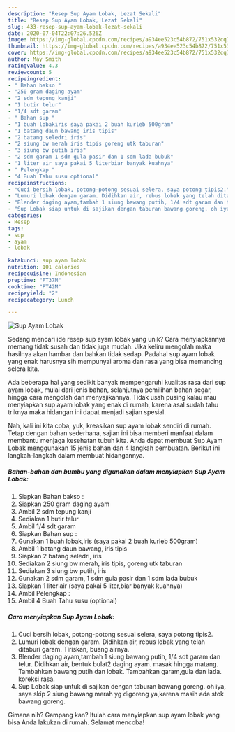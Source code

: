 ```yaml
---
description: "Resep Sup Ayam Lobak, Lezat Sekali"
title: "Resep Sup Ayam Lobak, Lezat Sekali"
slug: 433-resep-sup-ayam-lobak-lezat-sekali
date: 2020-07-04T22:07:26.526Z
image: https://img-global.cpcdn.com/recipes/a934ee523c54b872/751x532cq70/sup-ayam-lobak-foto-resep-utama.jpg
thumbnail: https://img-global.cpcdn.com/recipes/a934ee523c54b872/751x532cq70/sup-ayam-lobak-foto-resep-utama.jpg
cover: https://img-global.cpcdn.com/recipes/a934ee523c54b872/751x532cq70/sup-ayam-lobak-foto-resep-utama.jpg
author: May Smith
ratingvalue: 4.3
reviewcount: 5
recipeingredient:
- " Bahan bakso "
- "250 gram daging ayam"
- "2 sdm tepung kanji"
- "1 butir telur"
- "1/4 sdt garam"
- " Bahan sup "
- "1 buah lobakiris saya pakai 2 buah kurleb 500gram"
- "1 batang daun bawang iris tipis"
- "2 batang seledri iris"
- "2 siung bw merah iris tipis goreng utk taburan"
- "3 siung bw putih iris"
- "2 sdm garam 1 sdm gula pasir dan 1 sdm lada bubuk"
- "1 liter air saya pakai 5 literbiar banyak kuahnya"
- " Pelengkap "
- "4 Buah Tahu susu optional"
recipeinstructions:
- "Cuci bersih lobak, potong-potong sesuai selera, saya potong tipis2."
- "Lumuri lobak dengan garam. Didihkan air, rebus lobak yang telah ditaburi garam. Tiriskan, buang airnya."
- "Blender daging ayam,tambah 1 siung bawang putih, 1/4 sdt garam dan telur. Didihkan air, bentuk bulat2 daging ayam. masak hingga matang. Tambahkan bawang putih dan lobak. Tambahkan garam,gula dan lada. koreksi rasa."
- "Sup Lobak siap untuk di sajikan dengan taburan bawang goreng. oh iya, saya skip 2 siung bawang merah yg digoreng ya,karena masih ada stok bawang goreng."
categories:
- Resep
tags:
- sup
- ayam
- lobak

katakunci: sup ayam lobak 
nutrition: 101 calories
recipecuisine: Indonesian
preptime: "PT37M"
cooktime: "PT42M"
recipeyield: "2"
recipecategory: Lunch

---
```



![Sup Ayam Lobak](https://img-global.cpcdn.com/recipes/a934ee523c54b872/751x532cq70/sup-ayam-lobak-foto-resep-utama.jpg)

Sedang mencari ide resep sup ayam lobak yang unik? Cara menyiapkannya memang tidak susah dan tidak juga mudah. Jika keliru mengolah maka hasilnya akan hambar dan bahkan tidak sedap. Padahal sup ayam lobak yang enak harusnya sih mempunyai aroma dan rasa yang bisa memancing selera kita.

Ada beberapa hal yang sedikit banyak mempengaruhi kualitas rasa dari sup ayam lobak, mulai dari jenis bahan, selanjutnya pemilihan bahan segar, hingga cara mengolah dan menyajikannya. Tidak usah pusing kalau mau menyiapkan sup ayam lobak yang enak di rumah, karena asal sudah tahu triknya maka hidangan ini dapat menjadi sajian spesial.




Nah, kali ini kita coba, yuk, kreasikan sup ayam lobak sendiri di rumah. Tetap dengan bahan sederhana, sajian ini bisa memberi manfaat dalam membantu menjaga kesehatan tubuh kita. Anda dapat membuat Sup Ayam Lobak menggunakan 15 jenis bahan dan 4 langkah pembuatan. Berikut ini langkah-langkah dalam membuat hidangannya.

<!--inarticleads1-->

##### Bahan-bahan dan bumbu yang digunakan dalam menyiapkan Sup Ayam Lobak:

1. Siapkan  Bahan bakso :
1. Siapkan 250 gram daging ayam
1. Ambil 2 sdm tepung kanji
1. Sediakan 1 butir telur
1. Ambil 1/4 sdt garam
1. Siapkan  Bahan sup :
1. Gunakan 1 buah lobak,iris (saya pakai 2 buah kurleb 500gram)
1. Ambil 1 batang daun bawang, iris tipis
1. Siapkan 2 batang seledri, iris
1. Sediakan 2 siung bw merah, iris tipis, goreng utk taburan
1. Sediakan 3 siung bw putih, iris
1. Gunakan 2 sdm garam, 1 sdm gula pasir dan 1 sdm lada bubuk
1. Siapkan 1 liter air (saya pakai 5 liter,biar banyak kuahnya)
1. Ambil  Pelengkap :
1. Ambil 4 Buah Tahu susu (optional)




<!--inarticleads2-->

##### Cara menyiapkan Sup Ayam Lobak:

1. Cuci bersih lobak, potong-potong sesuai selera, saya potong tipis2.
1. Lumuri lobak dengan garam. Didihkan air, rebus lobak yang telah ditaburi garam. Tiriskan, buang airnya.
1. Blender daging ayam,tambah 1 siung bawang putih, 1/4 sdt garam dan telur. Didihkan air, bentuk bulat2 daging ayam. masak hingga matang. Tambahkan bawang putih dan lobak. Tambahkan garam,gula dan lada. koreksi rasa.
1. Sup Lobak siap untuk di sajikan dengan taburan bawang goreng. oh iya, saya skip 2 siung bawang merah yg digoreng ya,karena masih ada stok bawang goreng.




Gimana nih? Gampang kan? Itulah cara menyiapkan sup ayam lobak yang bisa Anda lakukan di rumah. Selamat mencoba!

